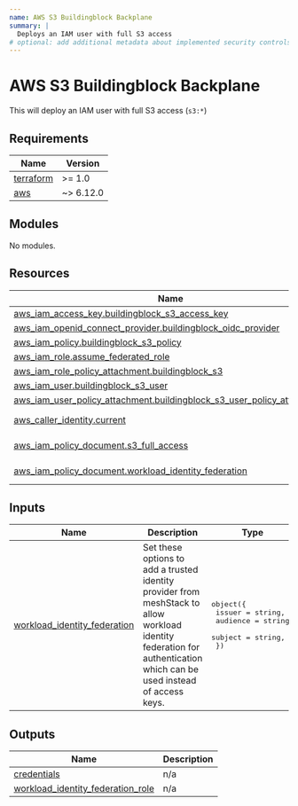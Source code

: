 ```yaml
---
name: AWS S3 Buildingblock Backplane
summary: |
  Deploys an IAM user with full S3 access
# optional: add additional metadata about implemented security controls
---
```


# AWS S3 Buildingblock Backplane

This will deploy an IAM user with full S3 access (`s3:*`)

<!-- BEGIN_TF_DOCS -->
## Requirements

| Name | Version |
|------|---------|
| <a name="requirement_terraform"></a> [terraform](#requirement\_terraform) | >= 1.0 |
| <a name="requirement_aws"></a> [aws](#requirement\_aws) | ~> 6.12.0 |

## Modules

No modules.

## Resources

| Name | Type |
|------|------|
| [aws_iam_access_key.buildingblock_s3_access_key](https://registry.terraform.io/providers/hashicorp/aws/latest/docs/resources/iam_access_key) | resource |
| [aws_iam_openid_connect_provider.buildingblock_oidc_provider](https://registry.terraform.io/providers/hashicorp/aws/latest/docs/resources/iam_openid_connect_provider) | resource |
| [aws_iam_policy.buildingblock_s3_policy](https://registry.terraform.io/providers/hashicorp/aws/latest/docs/resources/iam_policy) | resource |
| [aws_iam_role.assume_federated_role](https://registry.terraform.io/providers/hashicorp/aws/latest/docs/resources/iam_role) | resource |
| [aws_iam_role_policy_attachment.buildingblock_s3](https://registry.terraform.io/providers/hashicorp/aws/latest/docs/resources/iam_role_policy_attachment) | resource |
| [aws_iam_user.buildingblock_s3_user](https://registry.terraform.io/providers/hashicorp/aws/latest/docs/resources/iam_user) | resource |
| [aws_iam_user_policy_attachment.buildingblock_s3_user_policy_attachment](https://registry.terraform.io/providers/hashicorp/aws/latest/docs/resources/iam_user_policy_attachment) | resource |
| [aws_caller_identity.current](https://registry.terraform.io/providers/hashicorp/aws/latest/docs/data-sources/caller_identity) | data source |
| [aws_iam_policy_document.s3_full_access](https://registry.terraform.io/providers/hashicorp/aws/latest/docs/data-sources/iam_policy_document) | data source |
| [aws_iam_policy_document.workload_identity_federation](https://registry.terraform.io/providers/hashicorp/aws/latest/docs/data-sources/iam_policy_document) | data source |

## Inputs

| Name | Description | Type | Default | Required |
|------|-------------|------|---------|:--------:|
| <a name="input_workload_identity_federation"></a> [workload\_identity\_federation](#input\_workload\_identity\_federation) | Set these options to add a trusted identity provider from meshStack to allow workload identity federation for authentication which can be used instead of access keys. | <pre>object({<br>    issuer   = string,<br>    audience = string,<br>    subject  = string,<br>  })</pre> | `null` | no |

## Outputs

| Name | Description |
|------|-------------|
| <a name="output_credentials"></a> [credentials](#output\_credentials) | n/a |
| <a name="output_workload_identity_federation_role"></a> [workload\_identity\_federation\_role](#output\_workload\_identity\_federation\_role) | n/a |
<!-- END_TF_DOCS -->